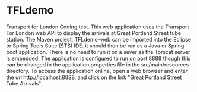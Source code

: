 # TFLdemo
Transport for London Coding test.
This web application uses the Transport For London web API to display the arrivals at Great Portland Street tube station. 
The Maven project, TFLdemo-web can be imported into the Eclipse or Spring Tools Suite (STS) IDE.
it should then be run as a Java or Spring boot application. There is no need to run it on a sever as the Tomcat server is embedded.
The application is configured to run on port 8888 though this can be changed in the application.properties file in the src/main/resources directory.
To access the application online, open a web browser and enter the url http://localhost:8888, and click on the link "Great Portland Street Tube Arrivals".

